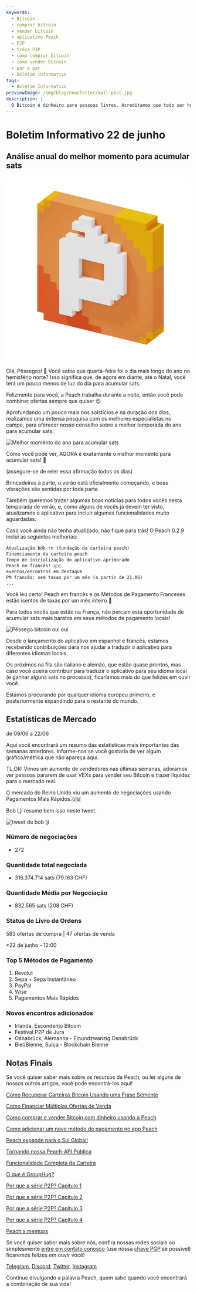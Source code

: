```yaml
---
keywords:
  - Bitcoin
  - comprar bitcoin
  - vender bitcoin
  - aplicativo Peach
  - P2P
  - troca P2P
  - como comprar bitcoin
  - como vender bitcoin
  - par a par
  - boletim informativo
tags:
  - Boletim Informativo
previewImage: /img/blog/newsletter/mail-post.jpg
description: |
  O Bitcoin é dinheiro para pessoas livres. Acreditamos que todo ser humano tem o direito de escolher qual dinheiro usar para armazenar sua riqueza, o resultado de seu trabalho, seu tempo e energia. O Peach Bitcoin é a plataforma mais fácil para comprar e vender Bitcoin de forma peer to peer (P2P). A missão da Peach é contribuir para a adoção do Bitcoin pelas pessoas.
---
```


# Boletim Informativo 22 de junho

## Análise anual do melhor momento para acumular sats

![gif de pêssego do bitcoin](/img/blog/newsletter/gif-peach.gif)

Olá, Pêssegos! 🍑
Você sabia que quarta-feira foi o dia mais longo do ano no hemisfério norte? Isso significa que, de agora em diante, até o Natal, você terá um pouco menos de luz do dia para acumular sats.

Felizmente para você, a Peach trabalha durante a noite, então você pode combinar ofertas sempre que quiser 😉

Aprofundando um pouco mais nos solstícios e na duração dos dias, realizamos uma extensa pesquisa com os melhores especialistas no campo, para oferecer nosso conselho sobre a melhor temporada do ano para acumular sats.

![Melhor momento do ano para acumular sats](https://img.mailinblue.com/5647291/images/content_library/original/64941307dfe4913ead6c14a6.png)

Como você pode ver, AGORA é exatamente o melhor momento para acumular sats! 💸

(assegure-se de reler essa afirmação todos os dias)

Brincadeiras à parte, o verão está oficialmente começando, e boas vibrações são sentidas por toda parte.

Também queremos trazer algumas boas notícias para todos vocês nesta temporada de verão, e, como alguns de vocês já devem ter visto, atualizamos o aplicativo para incluir algumas funcionalidades muito aguardadas.

Caso você ainda não tenha atualizado, não fique para trás! O Peach 0.2.9 inclui as seguintes melhorias:

    Atualização bdk-rn (fundação da carteira peach)
    Financiamento da carteira peach
    Tempo de inicialização do aplicativo aprimorado
    Peach em francês! 🇲🇫
    eventos/encontros em destaque
    PM francês: sem taxas por um mês (a partir de 21.06)
    ...

Você leu certo! Peach em francês e os Métodos de Pagamento Franceses estão isentos de taxas por um mês inteiro 🤑

Para todos vocês que estão na França, não percam esta oportunidade de acumular sats mais baratos em seus métodos de pagamento locais!

![Pêssego bitcoin oui oui](https://img.mailinblue.com/5647291/images/content_library/original/649416828985185b31521435.gif)

Desde o lançamento do aplicativo em espanhol e francês, estamos recebendo contribuições para nos ajudar a traduzir o aplicativo para diferentes idiomas locais.

Os próximos na fila são italiano e alemão, que estão quase prontos, mas caso você queira contribuir para traduzir o aplicativo para seu idioma local (e ganhar alguns sats no processo), ficaríamos mais do que felizes em ouvir você.

Estamos procurando por qualquer idioma europeu primeiro, e posteriormente expandindo para o restante do mundo.

## Estatísticas de Mercado

de 09/06 a 22/06

Aqui você encontrará um resumo das estatísticas mais importantes das semanas anteriores. Informe-nos se você gostaria de ver algum gráfico/métrica que não apareça aqui.

TL;DR: Vimos um aumento de vendedores nas últimas semanas, adoramos ver pessoas pararem de usar VEXs para vender seu Bitcoin e trazer liquidez para o mercado real.

O mercado do Reino Unido viu um aumento de negociações usando Pagamentos Mais Rápidos.🇬🇧

Bob Ljí resume bem isso neste tweet.

![tweet de bob ljí](https://img.mailinblue.com/5647291/images/content_library/original/6494188b6eb6f010ad6c7ee3.png)

### Número de negociações

- 272

### Quantidade total negociada

- 316.374.714 sats (79.163 CHF)

### Quantidade Média por Negociação

- 832.565 sats (208 CHF)

### Status do Livro de Ordens

583 ofertas de compra | 47 ofertas de venda

\*22 de junho - 12:00

### Top 5 Métodos de Pagamento

1. Revolut
2. Sepa + Sepa Instantâneo
3. PayPal
4. Wise
5. Pagamentos Mais Rápidos

### Novos encontros adicionados

- Irlanda, Esconderijo Bitcoin
- Festival P2P de Jura
- Osnabrück, Alemanha - Einundzwanzig Osnabrück
- Biel/Bienne, Suíça - Blockchain Bienne

## Notas Finais

Se você quiser saber mais sobre os recursos da Peach, ou ler alguns de nossos outros artigos, você pode encontrá-los aqui!

[Como Recuperar Carteiras Bitcoin Usando uma Frase Semente](https://peachbitcoin.com/pt/blog/how-to-restore-peach-wallet/)

[Como Financiar Múltiplas Ofertas de Venda](https://peachbitcoin.com/pt/blog/funding-multiple-sell-offers/)

[Como comprar e vender Bitcoin com dinheiro usando a Peach](https://peachbitcoin.com/pt/blog/how-to-buy-and-sell-bitcoin-with-cash-using-peach/)

[Como adicionar um novo método de pagamento no app Peach](https://peachbitcoin.com/pt/blog/how-to-add-a-payment-method/)

[Peach expande para o Sul Global!](https://peachbitcoin.com/pt/blog/peach-expands-to-the-global-south/)

[Tornando nossa Peach-API Pública](https://peachbitcoin.com/pt/blog/making-our-peach-api-public/)

[Funcionalidade Completa da Carteira](https://peachbitcoin.com/pt/blog/full-wallet-functionality/)

[O que é GroupHug?](https://peachbitcoin.com/pt/blog/group-hug/)

[Por que a série P2P? Capítulo 1](https://peachbitcoin.com/pt/blog/why-p2p-chapter-1/)

[Por que a série P2P? Capítulo 2](https://peachbitcoin.com/pt/blog/why-p2p-chapter-2/)

[Por que a série P2P? Capítulo 3](https://peachbitcoin.com/pt/blog/why-p2p-chapter-3-circular-economies/)

[Por que a série P2P? Capítulo 4](https://peachbitcoin.com/pt/blog/why-p2p-chapter-4-chains-of-trust/)

[Peach x meetups](https://peachbitcoin.com/pt/blog/peach-for-meetups/)

Se você quiser saber mais sobre nós, confira nossas redes sociais ou simplesmente [entre em contato conosco](mailto:hello@peachbitcoin.com) (use nossa [chave PGP](https://keys.openpgp.org/vks/v1/by-fingerprint/48339A19645E2E53488E0E5479E1B270FACD1BD2) se possível) ficaremos felizes em ouvir você!

[Telegram](https://t.me/peachtopeach), [Discord](https://discord.gg/ypeHz3SW54), [Twitter](https://twitter.com/peachbitcoin), [Instagram](https://instagram.com/peachbitcoin)

Continue divulgando a palavra Peach, quem sabe quando você encontrará a combinação de sua vida!
